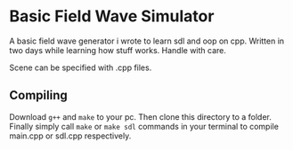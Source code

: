 # Basic Field Wave Simulator

A basic field wave generator i wrote to learn sdl and oop on cpp. Written in two days while learning how stuff works. Handle with care. 

Scene can be specified with .cpp files. 

## Compiling
Download `g++` and `make` to your pc. Then clone this directory to a folder. Finally simply call `make` or `make sdl` commands in your terminal to compile main.cpp or sdl.cpp respectively. 
